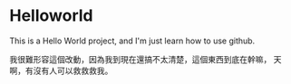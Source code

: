 # Helloworld
This is a Hello World project, and I'm just learn how to use github.

我很難形容這個改動，因為我到現在還搞不太清楚，這個東西到底在幹嘛，
天啊，有沒有人可以救救救我。
